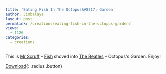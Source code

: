 ```yaml
---
title: 'Eating Fish In The Octopus&#8217; Garden'
author: Jimbalaya
layout: post
permalink: /creations/eating-fish-in-the-octopus-garden/
views:
  - 1126
categories:
  - creations
---
```


This is [Mr Scruff][2] – [Fish][3] shoved into [The Beatles][4] – Octopus's Garden. Enjoy!

 [2]: http://itunes.apple.com/WebObjects/MZStore.woa/wa/viewArtist?id=2236724 "Mr Scruff on iTunes"
 [3]: http://itunes.apple.com/WebObjects/MZStore.woa/wa/viewAlbum?i=312064056%26id=312063887%26s=143441 "Fish on iTunes"
 [4]: http://itunes.apple.com/WebObjects/MZStore.woa/wa/viewAlbum?i=136978%26id=136998%26s=143441 "The Beatles on iTunes"

<p><audio src="/audio/creations/Jimbalaya-Pieces_Of_The_Wholes-04-Eating_Fish_In_The_Octopus'_Garden.mp3" preload='auto' /></p>

[Download][6]{: .radius .button}

 [6]: /audio/creations/Jimbalaya-Pieces_Of_The_Wholes-04-Eating_Fish_In_The_Octopus'_Garden.mp3 "Download Jimbalaya - Eating Fish In The Octopus' Garden"
